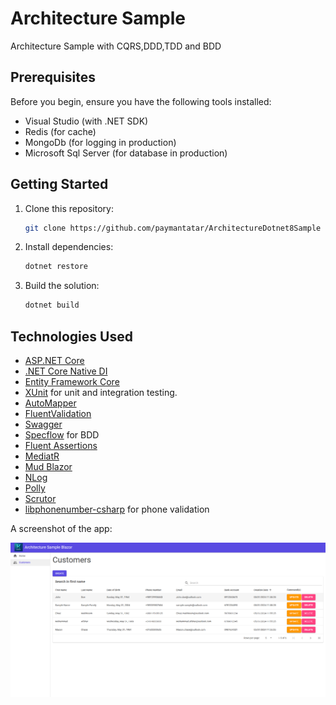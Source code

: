 # Architecture Sample
Architecture Sample with CQRS,DDD,TDD and BDD

## Prerequisites

Before you begin, ensure you have the following tools installed:

- Visual Studio (with .NET SDK)
- Redis (for cache)
- MongoDb (for logging in production)
- Microsoft Sql Server (for database in production)

## Getting Started

1. Clone this repository:

   ```bash
   git clone https://github.com/paymantatar/ArchitectureDotnet8Sample
   ```

2. Install dependencies:

   ```bash
   dotnet restore
   ```

3. Build the solution:

   ```bash
   dotnet build
   ```


## Technologies Used

* <a href="https://dotnet.microsoft.com/en-us/apps/aspnet" target="_blank">ASP.NET Core</a>
* <a href="https://learn.microsoft.com/en-us/dotnet/core/extensions/dependency-injection" target="_blank">.NET Core Native DI</a>
* <a href="https://learn.microsoft.com/en-us/ef/core/" target="_blank">Entity Framework Core</a>
* <a href="https://xunit.net/" target="_blank">XUnit</a> for unit and integration testing.
* <a href="https://automapper.org/" target="_blank">AutoMapper</a>
* <a href="https://fluentvalidation.net/" target="_blank">FluentValidation</a>
* <a href="https://swagger.io/" target="_blank">Swagger</a>
* <a href="https://specflow.org/" target="_blank">Specflow</a> for BDD
* <a href="https://fluentassertions.com/" target="_blank">Fluent Assertions</a>
* <a href="https://github.com/jbogard/MediatR" target="_blank">MediatR</a>
* <a href="https://mudblazor.com/" target="_blank">Mud Blazor</a>
* <a href="https://nlog-project.org/" target="_blank">NLog</a>
* <a href="https://github.com/App-vNext/Polly" target="_blank">Polly</a>
* <a href="https://github.com/khellang/Scrutor" target="_blank">Scrutor</a>
* <a href="https://github.com/twcclegg/libphonenumber-csharp" target="_blank">libphonenumber-csharp</a> for phone validation

A screenshot of the app:

![](docs/images/CustomerSample.png)